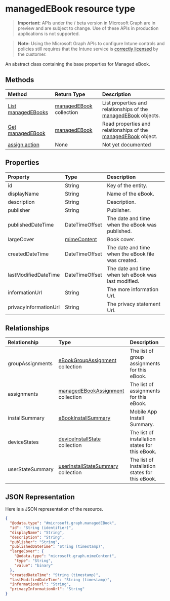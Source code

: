 ﻿# managedEBook resource type

> **Important:** APIs under the / beta version in Microsoft Graph are in preview and are subject to change. Use of these APIs in production applications is not supported.

> **Note:** Using the Microsoft Graph APIs to configure Intune controls and policies still requires that the Intune service is [correctly licensed](https://go.microsoft.com/fwlink/?linkid=839381) by the customer.

An abstract class containing the base properties for Managed eBook.
## Methods
|Method|Return Type|Description|
|:---|:---|:---|
|[List managedEBooks](../api/intune_books_managedebook_list.md)|[managedEBook](../resources/intune_books_managedebook.md) collection|List properties and relationships of the [managedEBook](../resources/intune_books_managedebook.md) objects.|
|[Get managedEBook](../api/intune_books_managedebook_get.md)|[managedEBook](../resources/intune_books_managedebook.md)|Read properties and relationships of the [managedEBook](../resources/intune_books_managedebook.md) object.|
|[assign action](../api/intune_books_managedebook_assign.md)|None|Not yet documented|

## Properties
|Property|Type|Description|
|:---|:---|:---|
|id|String|Key of the entity.|
|displayName|String|Name of the eBook.|
|description|String|Description.|
|publisher|String|Publisher.|
|publishedDateTime|DateTimeOffset|The date and time when the eBook was published.|
|largeCover|[mimeContent](../resources/intune_books_mimecontent.md)|Book cover.|
|createdDateTime|DateTimeOffset|The date and time when the eBook file was created.|
|lastModifiedDateTime|DateTimeOffset|The date and time when teh eBook was last modified.|
|informationUrl|String|The more information Url.|
|privacyInformationUrl|String|The privacy statement Url.|

## Relationships
|Relationship|Type|Description|
|:---|:---|:---|
|groupAssignments|[eBookGroupAssignment](../resources/intune_books_ebookgroupassignment.md) collection|The list of group assignments for this eBook.|
|assignments|[managedEBookAssignment](../resources/intune_books_managedebookassignment.md) collection|The list of assignments for this eBook.|
|installSummary|[eBookInstallSummary](../resources/intune_books_ebookinstallsummary.md)|Mobile App Install Summary.|
|deviceStates|[deviceInstallState](../resources/intune_books_deviceinstallstate.md) collection|The list of installation states for this eBook.|
|userStateSummary|[userInstallStateSummary](../resources/intune_books_userinstallstatesummary.md) collection|The list of installation states for this eBook.|

## JSON Representation
Here is a JSON representation of the resource.
<!-- {
  "blockType": "resource",
  "keyProperty": "id",
  "@odata.type": "microsoft.graph.managedEBook"
}
-->
``` json
{
  "@odata.type": "#microsoft.graph.managedEBook",
  "id": "String (identifier)",
  "displayName": "String",
  "description": "String",
  "publisher": "String",
  "publishedDateTime": "String (timestamp)",
  "largeCover": {
    "@odata.type": "microsoft.graph.mimeContent",
    "type": "String",
    "value": "binary"
  },
  "createdDateTime": "String (timestamp)",
  "lastModifiedDateTime": "String (timestamp)",
  "informationUrl": "String",
  "privacyInformationUrl": "String"
}
```



